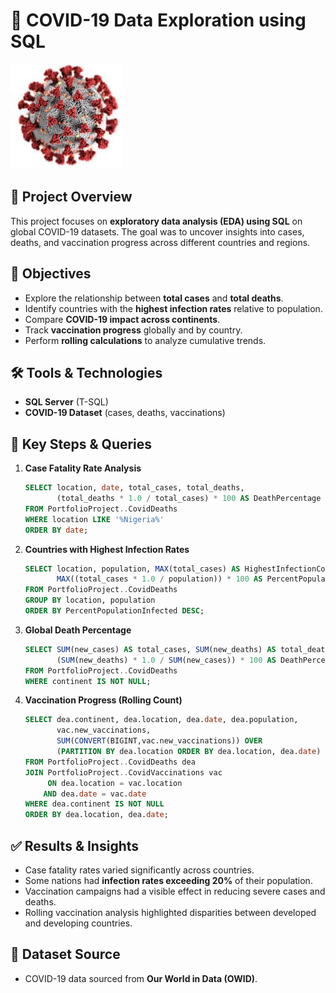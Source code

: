 # 🦠 COVID-19 Data Exploration using SQL
![COVID-19-Data-Exploration-using-SQL](covid19.jpg)

## 📌 Project Overview

This project focuses on **exploratory data analysis (EDA) using SQL** on global COVID-19 datasets. The goal was to uncover insights into cases, deaths, and vaccination progress across different countries and regions.

## 🎯 Objectives

* Explore the relationship between **total cases** and **total deaths**.
* Identify countries with the **highest infection rates** relative to population.
* Compare **COVID-19 impact across continents**.
* Track **vaccination progress** globally and by country.
* Perform **rolling calculations** to analyze cumulative trends.

## 🛠️ Tools & Technologies

* **SQL Server** (T-SQL)
* **COVID-19 Dataset** (cases, deaths, vaccinations)

## 🔑 Key Steps & Queries

1. **Case Fatality Rate Analysis**

   ```sql
   SELECT location, date, total_cases, total_deaths,
          (total_deaths * 1.0 / total_cases) * 100 AS DeathPercentage
   FROM PortfolioProject..CovidDeaths
   WHERE location LIKE '%Nigeria%'
   ORDER BY date;
   ```

2. **Countries with Highest Infection Rates**

   ```sql
   SELECT location, population, MAX(total_cases) AS HighestInfectionCount,
          MAX((total_cases * 1.0 / population)) * 100 AS PercentPopulationInfected
   FROM PortfolioProject..CovidDeaths
   GROUP BY location, population
   ORDER BY PercentPopulationInfected DESC;
   ```

3. **Global Death Percentage**

   ```sql
   SELECT SUM(new_cases) AS total_cases, SUM(new_deaths) AS total_deaths,
          (SUM(new_deaths) * 1.0 / SUM(new_cases)) * 100 AS DeathPercentage
   FROM PortfolioProject..CovidDeaths
   WHERE continent IS NOT NULL;
   ```

4. **Vaccination Progress (Rolling Count)**

   ```sql
   SELECT dea.continent, dea.location, dea.date, dea.population,
          vac.new_vaccinations,
          SUM(CONVERT(BIGINT,vac.new_vaccinations)) OVER
          (PARTITION BY dea.location ORDER BY dea.location, dea.date) AS RollingPeopleVaccinated
   FROM PortfolioProject..CovidDeaths dea
   JOIN PortfolioProject..CovidVaccinations vac
        ON dea.location = vac.location
       AND dea.date = vac.date
   WHERE dea.continent IS NOT NULL
   ORDER BY dea.location, dea.date;
   ```

## ✅ Results & Insights

* Case fatality rates varied significantly across countries.
* Some nations had **infection rates exceeding 20%** of their population.
* Vaccination campaigns had a visible effect in reducing severe cases and deaths.
* Rolling vaccination analysis highlighted disparities between developed and developing countries.

## 📂 Dataset Source

* COVID-19 data sourced from **Our World in Data (OWID)**.

